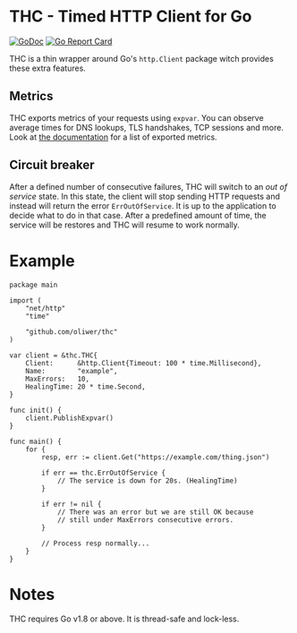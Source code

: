 THC - Timed HTTP Client for Go
==============================

[![GoDoc](https://godoc.org/github.com/oliwer/thc?status.svg)](https://godoc.org/github.com/oliwer/thc)
[![Go Report Card](https://goreportcard.com/badge/oliwer/thc)](https://goreportcard.com/report/oliwer/thc)

THC is a thin wrapper around Go's `http.Client` package witch provides these extra features.

## Metrics

THC exports metrics of your requests using `expvar`. You can observe average times for DNS lookups,
TLS handshakes, TCP sessions and more. Look at [the documentation](https://godoc.org/github.com/oliwer/thc)
for a list of exported metrics.

## Circuit breaker

After a defined number of consecutive failures, THC will switch to an *out of service* state.
In this state, the client will stop sending HTTP requests and instead will return the error
`ErrOutOfService`. It is up to the application to decide what to do in that case. After a
predefined amount of time, the service will be restores and THC will resume to work normally.

# Example

    package main

    import (
        "net/http"
        "time"

        "github.com/oliwer/thc"
    )

    var client = &thc.THC{
        Client:      &http.Client{Timeout: 100 * time.Millisecond},
        Name:        "example",
        MaxErrors:   10,
        HealingTime: 20 * time.Second,
    }

    func init() {
        client.PublishExpvar()
    }

    func main() {
        for {
            resp, err := client.Get("https://example.com/thing.json")

            if err == thc.ErrOutOfService {
                // The service is down for 20s. (HealingTime)
            }

            if err != nil {
                // There was an error but we are still OK because
                // still under MaxErrors consecutive errors.
            }

            // Process resp normally...
        }
    }

# Notes

THC requires Go v1.8 or above. It is thread-safe and lock-less.
